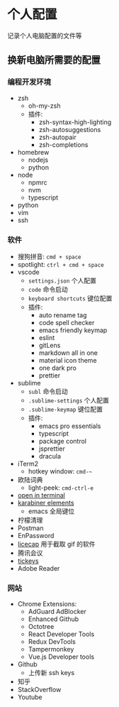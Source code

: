 # 个人配置

记录个人电脑配置的文件等

## 换新电脑所需要的配置

### 编程开发环境

- zsh
  - oh-my-zsh
  - 插件:
    - zsh-syntax-high-lighting
    - zsh-autosuggestions
    - zsh-autopair
    - zsh-completions
- homebrew
  - nodejs
  - python
- node
  - npmrc
  - nvm
  - typescript
- python
- vim
- ssh

### 软件

- 搜狗拼音: `cmd + space`
- spotlight: `ctrl + cmd + space`
- vscode
  - `settings.json` 个人配置
  - `code` 命令启动
  - `keyboard shortcuts` 键位配置
  - 插件:
    - auto rename tag
    - code spell checker
    - emacs friendly keymap
    - eslint
    - gitLens
    - markdown all in one
    - material icon theme
    - one dark pro
    - prettier
- sublime
  - `subl` 命令启动
  - `.sublime-settings` 个人配置
  - `.sublime-keymap` 键位配置
  - 插件:
    - emacs pro essentials
    - typescript
    - package control
    - jsprettier
    - dracula
- iTerm2
  - hotkey window: `cmd-~`
- 欧陆词典
  - light-peek: `cmd-ctrl-e`
- [open in terminal](https://github.com/Ji4n1ng/OpenInTerminal)
- [karabiner elements](https://karabiner-elements.pqrs.org/)
  - emacs 全局键位
- 柠檬清理
- Postman
- EnPassword
- [licecap](https://www.cockos.com/licecap/) 用于截取 gif 的软件
- 腾讯会议
- [tickeys](https://www.yingdev.com/projects/tickeys)
- Adobe Reader

### 网站

- Chrome Extensions:
  - AdGuard AdBlocker
  - Enhanced Github
  - Octotree
  - React Developer Tools
  - Redux DevTools
  - Tampermonkey
  - Vue.js Developer tools
- Github
  - 上传新 ssh keys
- 知乎
- StackOverflow
- Youtube
